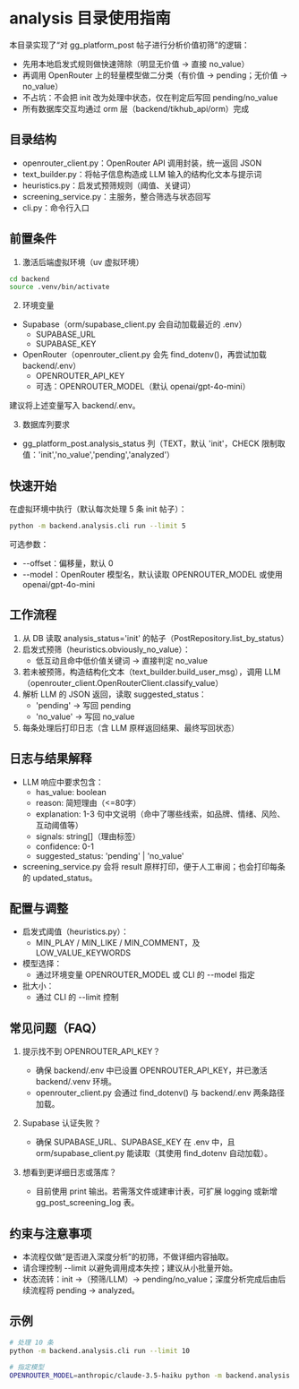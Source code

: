 # analysis 目录使用指南

本目录实现了“对 gg_platform_post 帖子进行分析价值初筛”的逻辑：
- 先用本地启发式规则做快速筛除（明显无价值 → 直接 no_value）
- 再调用 OpenRouter 上的轻量模型做二分类（有价值 → pending；无价值 → no_value）
- 不占坑：不会把 init 改为处理中状态，仅在判定后写回 pending/no_value
- 所有数据库交互均通过 orm 层（backend/tikhub_api/orm）完成

## 目录结构

- openrouter_client.py：OpenRouter API 调用封装，统一返回 JSON
- text_builder.py：将帖子信息构造成 LLM 输入的结构化文本与提示词
- heuristics.py：启发式预筛规则（阈值、关键词）
- screening_service.py：主服务，整合筛选与状态回写
- cli.py：命令行入口

## 前置条件

1) 激活后端虚拟环境（uv 虚拟环境）

```bash
cd backend
source .venv/bin/activate
```

2) 环境变量

- Supabase（orm/supabase_client.py 会自动加载最近的 .env）
  - SUPABASE_URL
  - SUPABASE_KEY
- OpenRouter（openrouter_client.py 会先 find_dotenv()，再尝试加载 backend/.env）
  - OPENROUTER_API_KEY
  - 可选：OPENROUTER_MODEL（默认 openai/gpt-4o-mini）

建议将上述变量写入 backend/.env。

3) 数据库列要求

- gg_platform_post.analysis_status 列（TEXT，默认 'init'，CHECK 限制取值：'init','no_value','pending','analyzed'）

## 快速开始

在虚拟环境中执行（默认每次处理 5 条 init 帖子）：

```bash
python -m backend.analysis.cli run --limit 5
```

可选参数：
- --offset：偏移量，默认 0
- --model：OpenRouter 模型名，默认读取 OPENROUTER_MODEL 或使用 openai/gpt-4o-mini

## 工作流程

1) 从 DB 读取 analysis_status='init' 的帖子（PostRepository.list_by_status）
2) 启发式预筛（heuristics.obviously_no_value）：
   - 低互动且命中低价值关键词 → 直接判定 no_value
3) 若未被预筛，构造结构化文本（text_builder.build_user_msg），调用 LLM（openrouter_client.OpenRouterClient.classify_value）
4) 解析 LLM 的 JSON 返回，读取 suggested_status：
   - 'pending' → 写回 pending
   - 'no_value' → 写回 no_value
5) 每条处理后打印日志（含 LLM 原样返回结果、最终写回状态）

## 日志与结果解释

- LLM 响应中要求包含：
  - has_value: boolean
  - reason: 简短理由（<=80字）
  - explanation: 1-3 句中文说明（命中了哪些线索，如品牌、情绪、风险、互动阈值等）
  - signals: string[]（理由标签）
  - confidence: 0-1
  - suggested_status: 'pending' | 'no_value'
- screening_service.py 会将 result 原样打印，便于人工审阅；也会打印每条的 updated_status。

## 配置与调整

- 启发式阈值（heuristics.py）：
  - MIN_PLAY / MIN_LIKE / MIN_COMMENT，及 LOW_VALUE_KEYWORDS
- 模型选择：
  - 通过环境变量 OPENROUTER_MODEL 或 CLI 的 --model 指定
- 批大小：
  - 通过 CLI 的 --limit 控制

## 常见问题（FAQ）

1) 提示找不到 OPENROUTER_API_KEY？
   - 确保 backend/.env 中已设置 OPENROUTER_API_KEY，并已激活 backend/.venv 环境。
   - openrouter_client.py 会通过 find_dotenv() 与 backend/.env 两条路径加载。

2) Supabase 认证失败？
   - 确保 SUPABASE_URL、SUPABASE_KEY 在 .env 中，且 orm/supabase_client.py 能读取（其使用 find_dotenv 自动加载）。

3) 想看到更详细日志或落库？
   - 目前使用 print 输出。若需落文件或建审计表，可扩展 logging 或新增 gg_post_screening_log 表。

## 约束与注意事项

- 本流程仅做“是否进入深度分析”的初筛，不做详细内容抽取。
- 请合理控制 --limit 以避免调用成本失控；建议从小批量开始。
- 状态流转：init →（预筛/LLM）→ pending/no_value；深度分析完成后由后续流程将 pending → analyzed。

## 示例

```bash
# 处理 10 条
python -m backend.analysis.cli run --limit 10

# 指定模型
OPENROUTER_MODEL=anthropic/claude-3.5-haiku python -m backend.analysis.cli run --limit 5
```

